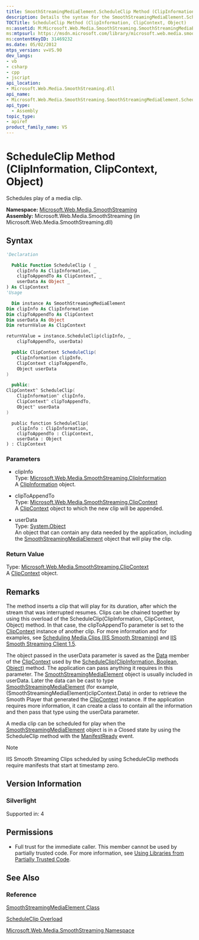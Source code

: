 ```yaml
---
title: SmoothStreamingMediaElement.ScheduleClip Method (ClipInformation, ClipContext, Object) (Microsoft.Web.Media.SmoothStreaming)
description: Details the syntax for the SmoothStreamingMediaElement.ScheduleClip method (ClipInformation, ClipContext, object). It schedules play of a media clip.
TOCTitle: ScheduleClip Method (ClipInformation, ClipContext, Object)
ms:assetid: M:Microsoft.Web.Media.SmoothStreaming.SmoothStreamingMediaElement.ScheduleClip(Microsoft.Web.Media.SmoothStreaming.ClipInformation,Microsoft.Web.Media.SmoothStreaming.ClipContext,System.Object)
ms:mtpsurl: https://msdn.microsoft.com/library/microsoft.web.media.smoothstreaming.smoothstreamingmediaelement.scheduleclip(v=VS.90)
ms:contentKeyID: 31469232
ms.date: 05/02/2012
mtps_version: v=VS.90
dev_langs:
- vb
- csharp
- cpp
- jscript
api_location:
- Microsoft.Web.Media.SmoothStreaming.dll
api_name:
- Microsoft.Web.Media.SmoothStreaming.SmoothStreamingMediaElement.ScheduleClip
api_type:
  - Assembly
topic_type:
- apiref
product_family_name: VS
---
```


# ScheduleClip Method (ClipInformation, ClipContext, Object)

Schedules play of a media clip.

**Namespace:**  [Microsoft.Web.Media.SmoothStreaming](microsoft-web-media-smoothstreaming-namespace_1.md)  
**Assembly:**  Microsoft.Web.Media.SmoothStreaming (in Microsoft.Web.Media.SmoothStreaming.dll)

## Syntax

```vb
'Declaration

  Public Function ScheduleClip ( _
    clipInfo As ClipInformation, _
    clipToAppendTo As ClipContext, _
    userData As Object _
) As ClipContext
'Usage

  Dim instance As SmoothStreamingMediaElement
Dim clipInfo As ClipInformation
Dim clipToAppendTo As ClipContext
Dim userData As Object
Dim returnValue As ClipContext

returnValue = instance.ScheduleClip(clipInfo, _
    clipToAppendTo, userData)
```

```csharp
  public ClipContext ScheduleClip(
    ClipInformation clipInfo,
    ClipContext clipToAppendTo,
    Object userData
)
```

```cpp
  public:
ClipContext^ ScheduleClip(
    ClipInformation^ clipInfo, 
    ClipContext^ clipToAppendTo, 
    Object^ userData
)
```

```jscript
  public function ScheduleClip(
    clipInfo : ClipInformation, 
    clipToAppendTo : ClipContext, 
    userData : Object
) : ClipContext
```

### Parameters

  - clipInfo  
    Type: [Microsoft.Web.Media.SmoothStreaming.ClipInformation](clipinformation-class-microsoft-web-media-smoothstreaming_1.md)  
    A [ClipInformation](clipinformation-class-microsoft-web-media-smoothstreaming_1.md) object.  

<!-- end list -->

  - clipToAppendTo  
    Type: [Microsoft.Web.Media.SmoothStreaming.ClipContext](clipcontext-class-microsoft-web-media-smoothstreaming_1.md)  
    A [ClipContext](clipcontext-class-microsoft-web-media-smoothstreaming_1.md) object to which the new clip will be appended.  

<!-- end list -->

  - userData  
    Type: [System.Object](https://msdn.microsoft.com/library/e5kfa45b)  
    An object that can contain any data needed by the application, including the [SmoothStreamingMediaElement](smoothstreamingmediaelement-class-microsoft-web-media-smoothstreaming_1.md) object that will play the clip.  

### Return Value

Type: [Microsoft.Web.Media.SmoothStreaming.ClipContext](clipcontext-class-microsoft-web-media-smoothstreaming_1.md)  
A [ClipContext](clipcontext-class-microsoft-web-media-smoothstreaming_1.md) object.  

## Remarks

The method inserts a clip that will play for its duration, after which the stream that was interrupted resumes. Clips can be chained together by using this overload of the ScheduleClip(ClipInformation, ClipContext, Object) method. In that case, the clipToAppendTo parameter is set to the [ClipContext](clipcontext-class-microsoft-web-media-smoothstreaming_1.md) instance of another clip. For more information and for examples, see [Scheduling Media Clips (IIS Smooth Streaming)](scheduling-media-clips.md) and [IIS Smooth Streaming Client 1.5](microsoft-smooth-streaming-client-2-0.md).

The object passed in the userData parameter is saved as the [Data](clipcontext-data-property-microsoft-web-media-smoothstreaming_1.md) member of the [ClipContext](clipcontext-class-microsoft-web-media-smoothstreaming_1.md) used by the [ScheduleClip(ClipInformation, Boolean, Object)](smoothstreamingmediaelement-scheduleclip-method-clipinformation-boolean-object-microsoft-web-media-smoothstreaming_1.md) method. The application can pass anything it requires in this parameter. The [SmoothStreamingMediaElement](smoothstreamingmediaelement-class-microsoft-web-media-smoothstreaming_1.md) object is usually included in userData. Later the data can be cast to type [SmoothStreamingMediaElement](smoothstreamingmediaelement-class-microsoft-web-media-smoothstreaming_1.md) (for example, (SmoothStreamingMediaElement)clipContext.Data) in order to retrieve the Smooth Player that generated the [ClipContext](clipcontext-class-microsoft-web-media-smoothstreaming_1.md) instance. If the application requires more information, it can create a class to contain all the information and then pass that type using the userData parameter.

A media clip can be scheduled for play when the [SmoothStreamingMediaElement](smoothstreamingmediaelement-class-microsoft-web-media-smoothstreaming_1.md) object is in a Closed state by using the ScheduleClip method with the [ManifestReady](smoothstreamingmediaelement-manifestready-event-microsoft-web-media-smoothstreaming_1.md) event.

> [!NOTE]  
> IIS Smooth Streaming Clips scheduled by using ScheduleClip methods require manifests that start at timestamp zero.

## Version Information

### Silverlight

Supported in: 4  

## Permissions

  - Full trust for the immediate caller. This member cannot be used by partially trusted code. For more information, see [Using Libraries from Partially Trusted Code](https://msdn.microsoft.com/library/8skskf63).

## See Also

### Reference

[SmoothStreamingMediaElement Class](smoothstreamingmediaelement-class-microsoft-web-media-smoothstreaming_1.md)

[ScheduleClip Overload](smoothstreamingmediaelement-scheduleclip-method-microsoft-web-media-smoothstreaming_1.md)

[Microsoft.Web.Media.SmoothStreaming Namespace](microsoft-web-media-smoothstreaming-namespace_1.md)
